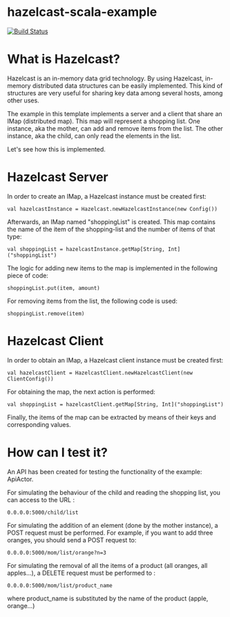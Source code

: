 hazelcast-scala-example
=======================
[![Build Status](https://travis-ci.org/dvallejo/hazelcast-scala-example.svg?branch=master)](https://travis-ci.org/dvallejo/hazelcast-scala-example)

# What is Hazelcast?

Hazelcast is an in-memory data grid technology. By using Hazelcast, in-memory distributed data structures can be easily implemented. This kind of structures are very useful for sharing key data among several hosts, among other uses.

The example in this template implements a server and a client that share an IMap (distributed map). This map will represent a shopping list. One instance, aka the mother, can add and remove items from the list. The other instance, aka the child, can only read the elements in the list.

Let's see how this is implemented.

# Hazelcast Server

In order to create an IMap, a Hazelcast instance must be created first:
```
val hazelcastInstance = Hazelcast.newHazelcastInstance(new Config())
```

Afterwards, an IMap named "shoppingList" is created. This map contains the name of the item of the shopping-list and the number of items of that type:
```
val shoppingList = hazelcastInstance.getMap[String, Int]("shoppingList")
```

The logic for adding new items to the map is implemented in the following piece of code:
```
shoppingList.put(item, amount)
```

For removing items from the list, the following code is used:
```
shoppingList.remove(item)
```
# Hazelcast Client

In order to obtain an IMap, a Hazelcast client instance must be created first:
```
val hazelcastClient = HazelcastClient.newHazelcastClient(new ClientConfig())
```

For obtaining the map, the next action is performed:
```
val shoppingList = hazelcastClient.getMap[String, Int]("shoppingList")
```      

Finally, the items of the map can be extracted by means of their keys and corresponding values.

# How can I test it?</h2>

An API has been created for testing the functionality of the example: ApiActor.

For simulating the behaviour of the child and reading the shopping list, you can access to the URL :
```
0.0.0.0:5000/child/list
```

For simulating the addition of an element (done by the mother instance), a POST request must be performed. For example, if you want to add three oranges, you should send a POST request to:

```
0.0.0.0:5000/mom/list/orange?n=3
```

For simulating the removal of all the items of a product (all oranges, all apples...), a DELETE request must be performed to :
```
0.0.0.0:5000/mom/list/product_name
```
where product_name is substituted by the name of the product (apple, orange...)
